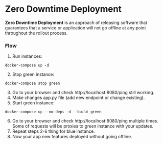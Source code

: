 # Zero Downtime Deployment
**Zero Downtime Deployment** is an approach of releasing software that guarantees that a service or application will not go offline at any point throughout the rollout process.

### Flow
1. Run instances:
```
docker-compose up -d
```
2. Stop green instance:
```
docker-compose stop green
```
3. Go to your browser and check http://localhost:8080/ping still working.
4. Make changes app.py file (add new endpoint or change existing).
5. Start green instance:
```
docker-compose up --no-deps -d --build green
```
6. Go to your browser and check http://localhost:8080/ping multiple times. Some of requests will be proxies to green instance with your updates.
7. Repeat steps 2-6 thing for blue instance.
8. Now your app new features deployed without going offline. 